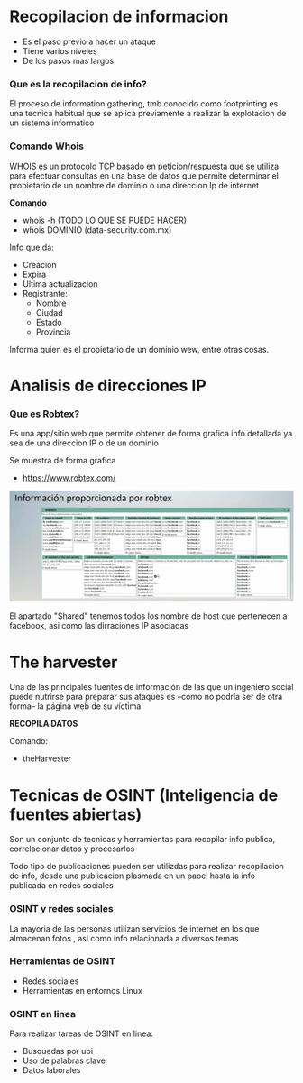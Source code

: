 # Recopilacion de informacion
* Es el paso previo a hacer un ataque
* Tiene varios niveles
* De los pasos mas largos 

### Que es la recopilacion de info? 
El proceso de information gathering, tmb conocido como footprinting es una tecnica habitual que se aplica previamente a realizar la explotacion de un sistema informatico

### Comando Whois
WHOIS es un protocolo TCP basado en peticion/respuesta que se utiliza para efectuar consultas en una base de datos que permite determinar el propietario de un nombre de dominio o una direccion Ip de internet

**Comando**
* whois -h (TODO LO QUE SE PUEDE HACER)
* whois DOMINIO (data-security.com.mx)

Info que da:
* Creacion
* Expira
* Ultima actualizacion
* Registrante: 
   * Nombre
   * Ciudad
   * Estado 
   * Provincia

Informa quien es el propietario de un dominio wew, entre otras cosas.

# Analisis de direcciones IP
### Que es Robtex?
Es una app/sitio web que permite obtener de forma grafica info detallada ya sea de una direccion IP o de un dominio 

Se muestra de forma grafica 

* https://www.robtex.com/

![](Pic/1.jpg)

El apartado "Shared" tenemos todos los nombre de host que pertenecen a facebook, asi como las dirraciones IP asociadas

# The harvester 
Una de las principales fuentes de información de las que un ingeniero social puede nutrirse para preparar sus ataques es –como no podría ser de otra forma– la página web de su víctima

**RECOPILA DATOS**

Comando:
* theHarvester

# Tecnicas de OSINT (Inteligencia de fuentes abiertas)

Son un conjunto de tecnicas y herramientas para recopilar info publica, correlacionar datos y procesarlos

Todo tipo de publicaciones pueden ser utilizdas para realizar recopilacion de info, desde una publicacion plasmada en un paoel hasta la info publicada en redes sociales 

### OSINT y redes sociales
La mayoria de las personas utilizan servicios de internet en los que almacenan fotos , asi como info relacionada a diversos temas 

### Herramientas de OSINT
* Redes sociales
* Herramientas en entornos Linux

### OSINT en linea
Para realizar tareas de OSINT en linea: 
* Busquedas por ubi
* Uso de palabras clave
* Datos laborales

